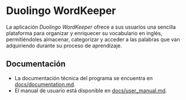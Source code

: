 # Duolingo WordKeeper

La aplicación _Duolingo WordKeeper_ ofrece a sus usuarios una sencilla plataforma para organizar y enriquecer su vocabulario en inglés, permitiéndoles almacenar, categorizar y acceder a las palabras que van adquiriendo durante su proceso de aprendizaje.


## Documentación

- La documentación técnica del programa se encuentra en [docs/documentation.md](docs/documentation.md).
- El manual de usuario está disponible en [docs/user_manual.md](docs/user_manual.md).